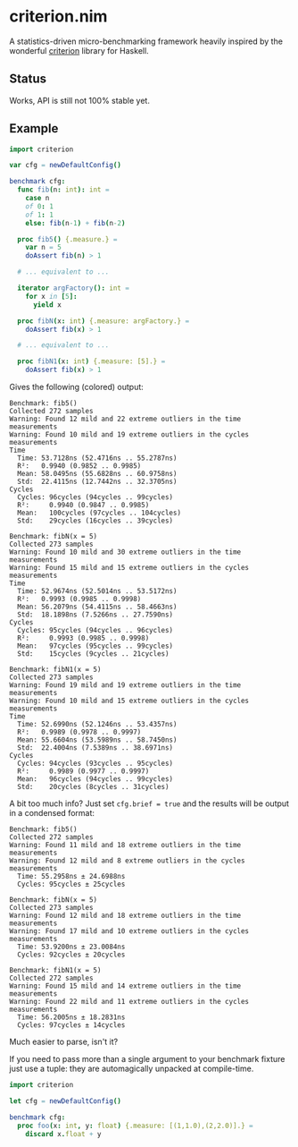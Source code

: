 # criterion.nim

A statistics-driven micro-benchmarking framework heavily inspired by the
wonderful [criterion](https://github.com/bos/criterion) library for Haskell.

## Status

Works, API is still not 100% stable yet.

## Example

```nim
import criterion

var cfg = newDefaultConfig()

benchmark cfg:
  func fib(n: int): int =
    case n
    of 0: 1
    of 1: 1
    else: fib(n-1) + fib(n-2)

  proc fib5() {.measure.} =
    var n = 5
    doAssert fib(n) > 1

  # ... equivalent to ...

  iterator argFactory(): int =
    for x in [5]:
      yield x

  proc fibN(x: int) {.measure: argFactory.} =
    doAssert fib(x) > 1

  # ... equivalent to ...

  proc fibN1(x: int) {.measure: [5].} =
    doAssert fib(x) > 1
```

Gives the following (colored) output:

```
Benchmark: fib5()
Collected 272 samples
Warning: Found 12 mild and 22 extreme outliers in the time measurements
Warning: Found 10 mild and 19 extreme outliers in the cycles measurements
Time
  Time: 53.7128ns (52.4716ns .. 55.2787ns)
  R²:   0.9940 (0.9852 .. 0.9985)
  Mean: 58.0495ns (55.6828ns .. 60.9758ns)
  Std:  22.4115ns (12.7442ns .. 32.3705ns)
Cycles
  Cycles: 96cycles (94cycles .. 99cycles)
  R²:     0.9940 (0.9847 .. 0.9985)
  Mean:   100cycles (97cycles .. 104cycles)
  Std:    29cycles (16cycles .. 39cycles)

Benchmark: fibN(x = 5)
Collected 273 samples
Warning: Found 10 mild and 30 extreme outliers in the time measurements
Warning: Found 15 mild and 15 extreme outliers in the cycles measurements
Time
  Time: 52.9674ns (52.5014ns .. 53.5172ns)
  R²:   0.9993 (0.9985 .. 0.9998)
  Mean: 56.2079ns (54.4115ns .. 58.4663ns)
  Std:  18.1898ns (7.5266ns .. 27.7590ns)
Cycles
  Cycles: 95cycles (94cycles .. 96cycles)
  R²:     0.9993 (0.9985 .. 0.9998)
  Mean:   97cycles (95cycles .. 99cycles)
  Std:    15cycles (9cycles .. 21cycles)

Benchmark: fibN1(x = 5)
Collected 273 samples
Warning: Found 19 mild and 19 extreme outliers in the time measurements
Warning: Found 10 mild and 15 extreme outliers in the cycles measurements
Time
  Time: 52.6990ns (52.1246ns .. 53.4357ns)
  R²:   0.9989 (0.9978 .. 0.9997)
  Mean: 55.6604ns (53.5989ns .. 58.7450ns)
  Std:  22.4004ns (7.5389ns .. 38.6971ns)
Cycles
  Cycles: 94cycles (93cycles .. 95cycles)
  R²:     0.9989 (0.9977 .. 0.9997)
  Mean:   96cycles (94cycles .. 99cycles)
  Std:    20cycles (8cycles .. 31cycles)
```

A bit too much info? Just set `cfg.brief = true` and the results will be output
in a condensed format:

```
Benchmark: fib5()
Collected 272 samples
Warning: Found 11 mild and 18 extreme outliers in the time measurements
Warning: Found 12 mild and 8 extreme outliers in the cycles measurements
  Time: 55.2958ns ± 24.6988ns
  Cycles: 95cycles ± 25cycles

Benchmark: fibN(x = 5)
Collected 273 samples
Warning: Found 12 mild and 18 extreme outliers in the time measurements
Warning: Found 17 mild and 10 extreme outliers in the cycles measurements
  Time: 53.9200ns ± 23.0084ns
  Cycles: 92cycles ± 20cycles

Benchmark: fibN1(x = 5)
Collected 272 samples
Warning: Found 15 mild and 14 extreme outliers in the time measurements
Warning: Found 22 mild and 11 extreme outliers in the cycles measurements
  Time: 56.2005ns ± 18.2831ns
  Cycles: 97cycles ± 14cycles
```

Much easier to parse, isn't it?

If you need to pass more than a single argument to your benchmark fixture just
use a tuple: they are automagically unpacked at compile-time.

```nim
import criterion

let cfg = newDefaultConfig()

benchmark cfg:
  proc foo(x: int, y: float) {.measure: [(1,1.0),(2,2.0)].} =
    discard x.float + y
```

